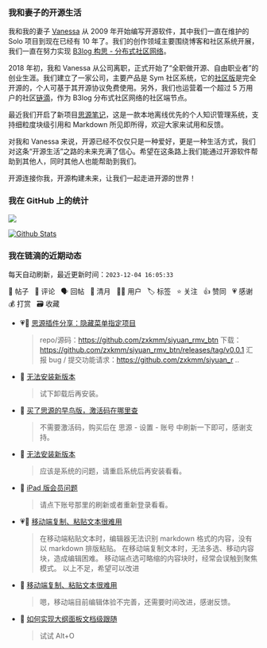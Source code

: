 ### 我和妻子的开源生活

我和我的妻子 [Vanessa](https://github.com/Vanessa219) 从 2009 年开始编写开源软件，其中我们一直在维护的 Solo 项目到现在已经有 10 年了。我们的创作领域主要围绕博客和社区系统开展，我们一直在努力实现 [B3log 构思 - 分布式社区网络](https://ld246.com/article/1546941897596)。

2018 年初，我和 Vanessa 从公司离职，正式开始了“全职做开源、自由职业者”的创业生涯。我们建立了一家公司，主要产品是 Sym 社区系统，它的[社区版](https://github.com/88250/symphony)是完全开源的，个人可基于其开源协议免费使用。另外，我们也运营着一个超过 5 万用户的社区[链滴](https://ld246.com)，作为 B3log 分布式社区网络的社区端节点。

最近我们开启了新项目[思源笔记](https://github.com/siyuan-note/siyuan)，这是一款本地离线优先的个人知识管理系统，支持细粒度块级引用和 Markdown 所见即所得，欢迎大家来试用和反馈。

对我和 Vanessa 来说，开源已经不仅仅只是一种爱好，更是一种生活方式，我们对这条“开源生活”之路的未来充满了信心。希望在这条路上我们能通过开源软件帮助到其他人，同时其他人也能帮助到我们。

开源连接你我，开源构建未来，让我们一起走进开源的世界！

### 我在 GitHub 上的统计

<a title="Hits" target="_blank" href="https://github.com/88250/88250"><img src="https://hits.b3log.org/88250/88250.svg"></a>

[![Github Stats](https://github-readme-stats.vercel.app/api?username=88250&theme=tokyonight&show_icons=true)](https://github.com/88250)

<!--events start -->

### 我在链滴的近期动态

每天自动刷新，最近更新时间：`2023-12-04 16:05:33`

📝 帖子 &nbsp; 💬 评论 &nbsp; 🗣 回帖 &nbsp; 🌙 清月 &nbsp; 👨‍💻 用户 &nbsp; 🏷️ 标签 &nbsp; ⭐️ 关注 &nbsp; 👍 赞同 &nbsp; 💗 感谢 &nbsp; 💰 打赏 &nbsp; 🗃 收藏

* 💗📝 [思源插件分享：隐藏菜单指定项目](https://ld246.com/article/1701669406727)

  > repo/源码：https://github.com/zxkmm/siyuan_rmv_btn 下载：https://github.com/zxkmm/siyuan_rmv_btn/releases/tag/v0.0.1 汇报 bug / 提交功能请求：https://github.com/zxkmm/siyuan_r ..
* 💬 [无法安装新版本](https://ld246.com/article/1701651942325/comment/1701659449501#comments)

  > 试下卸载后再安装。
* 💬 [买了思源的早鸟版，激活码在哪里查](https://ld246.com/article/1701654852881/comment/1701655630057#comments)

  > 不需要激活码，购买后在 思源 - 设置 - 账号 中刷新一下即可，感谢支持。
* 💬 [无法安装新版本](https://ld246.com/article/1701651942325/comment/1701655570697#comments)

  > 应该是系统的问题，请重启系统后再安装看看。
* 💬 [iPad 版会员问题](https://ld246.com/article/1701612665602/comment/1701613136343#comments)

  > 请点下账号那里的刷新或者重新登录看看。
* 💗📝 [移动端复制、粘贴文本很难用](https://ld246.com/article/1701599164964)

  > 在移动端粘贴文本时，编辑器无法识别 markdown 格式的内容，没有以 markdown 排版粘贴。 在移动端复制文本时，无法多选、移动内容块，造成编辑困难。 移动端点选可略缩的内容块时，经常会误触到聚焦模式。 以上不足，希望可以改进
* 💬 [移动端复制、粘贴文本很难用](https://ld246.com/article/1701599164964/comment/1701610096542#comments)

  > 嗯，移动端目前编辑体验不完善，还需要时间改进，感谢反馈。
* 💬 [如何实现大纲面板文档级跟随](https://ld246.com/article/1701598620166/comment/1701608936783#comments)

  > 试试 Alt+O


<!--events end -->

